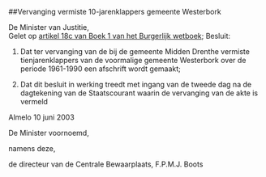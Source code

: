 <meta http-equiv='Content-Type' content='text/html; charset=utf-8' />

##Vervanging vermiste 10-jarenklappers gemeente Westerbork 

De Minister van Justitie,  
Gelet op [artikel 18c van Boek 1 van het Burgerlijk wetboek](../../../../../../../wet/burgerlijk/wetboek/boek/1/BWBR0002656/README.md);
Besluit:     

1.  Dat ter vervanging van de bij de gemeente Midden Drenthe vermiste tienjarenklappers van de voormalige gemeente Westerbork over de periode 1961-1990 een afschrift wordt gemaakt;  

2.  Dat dit besluit in werking treedt met ingang van de tweede dag na de dagtekening van de Staatscourant waarin de vervanging van de akte is vermeld       

Almelo 
10 juni 2003    

De
Minister voornoemd, 

namens deze, 

de 
directeur van de Centrale Bewaarplaats, 
F.P.M.J.  Boots      
